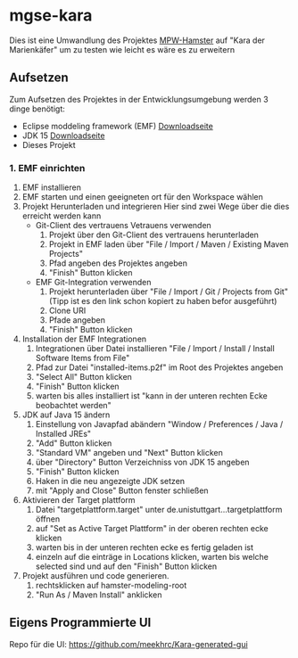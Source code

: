 # mgse-kara
Dies ist eine Umwandlung des Projektes [MPW-Hamster](https://github.com/SQAHamster/mpw-modeling-hamster) auf "Kara der Marienkäfer"  um zu testen wie leicht es wäre es zu erweitern

## Aufsetzen

Zum Aufsetzen des Projektes in der Entwicklungsumgebung werden 3 dinge benötigt:

- Eclipse moddeling framework (EMF) [Downloadseite](https://www.eclipse.org/downloads/packages/release/2022-12/r/eclipse-modeling-tools) 
- JDK 15 [Downloadseite](https://jdk.java.net/archive/) 
- Dieses Projekt

### 1. EMF einrichten

1. EMF installieren
2. EMF starten und einen geeigneten ort für den Workspace wählen
3. Projekt Herunterladen und integrieren
Hier sind zwei Wege über die dies erreicht werden kann
    *  Git-Client des vertrauens Vetrauens verwenden
        1. Projekt über den Git-Client des vertrauens herunterladen
        2. Projekt in EMF laden über "File / Import / Maven / Existing Maven Projects"
        3. Pfad angeben des Projektes angeben 
        4. "Finish" Button klicken
    * EMF Git-Integration verwenden
        1. Projekt herunterladen über "File / Import / Git / Projects from Git" (Tipp ist es den link schon kopiert zu haben befor ausgeführt)
        2. Clone URI
        3. Pfade angeben
        4. "Finish" Button klicken
4. Installation der EMF Integrationen
    1. Integrationen über Datei installieren "File / Import / Install / Install Software Items from File"
    2. Pfad zur Datei "installed-items.p2f" im Root des Projektes angeben
    3. "Select All" Button klicken
    4. "Finish" Button klicken 
    5. warten bis alles installiert ist "kann in der unteren rechten Ecke beobachtet werden"
5. JDK auf Java 15 ändern
    1. Einstellung von Javapfad abändern "Window / Preferences / Java / Installed JREs"
    2. "Add" Button klicken
    3. "Standard VM" angeben und "Next" Button klicken
    4. über "Directory" Button Verzeichniss von JDK 15 angeben
    5. "Finish" Button klicken
    6. Haken in die neu angezeigte JDK setzen
    7. mit "Apply and Close" Button fenster schließen
6. Aktivieren der Target plattform
    1. Datei "targetplattform.target" unter de.unistuttgart...targetplattform öffnen
    2. auf "Set as Active Target Plattform" in der oberen rechten ecke klicken
    3. warten bis in der unteren rechten ecke es fertig geladen ist
    3. einzeln auf die einträge in Locations klicken, warten bis welche selected sind und auf den "Finish" Button klicken
7. Projekt ausführen und code generieren.
    1. rechtsklicken auf hamster-modeling-root
    2. "Run As / Maven Install" anklicken

## Eigens Programmierte UI
Repo für die UI: https://github.com/meekhrc/Kara-generated-gui
